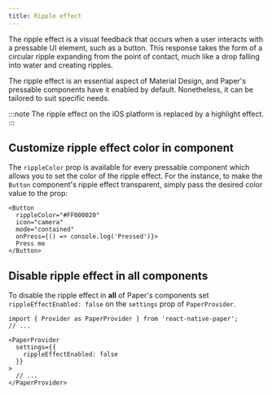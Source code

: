 ```yaml
---
title: Ripple effect
---
```


The ripple effect is a visual feedback that occurs when a user interacts with a pressable UI element, such as a button. This response takes the form of a circular ripple expanding from the point of contact, much like a drop falling into water and creating ripples.

The ripple effect is an essential aspect of Material Design, and Paper's pressable components have it enabled by default. Nonetheless, it can be tailored to suit specific needs.

:::note
The ripple effect on the iOS platform is replaced by a highlight effect.
:::

## Customize ripple effect color in component

The `rippleColor` prop is available for every pressable component which allows you to set the color of the ripple effect. For the instance, to make the `Button` component's ripple effect transparent, simply pass the desired color value to the prop:

```
<Button
  rippleColor="#FF000020"
  icon="camera"
  mode="contained"
  onPress={() => console.log('Pressed')}>
  Press me
</Button>
```

## Disable ripple effect in all components

To disable the ripple effect in **all** of Paper's components set `rippleEffectEnabled: false` on the `settings` prop of `PaperProvider`.

```
import { Provider as PaperProvider } from 'react-native-paper';
// ...

<PaperProvider
  settings={{
    rippleEffectEnabled: false
  }}
>
  // ...
</PaperProvider>
```
